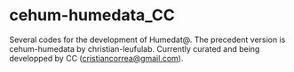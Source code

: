 # cehum-humedata_CC
 Several codes for the development of Humedat@. The precedent version is cehum-humedata by christian-leufulab. Currently curated and being developped by CC (cristiancorrea@gmail.com).  
